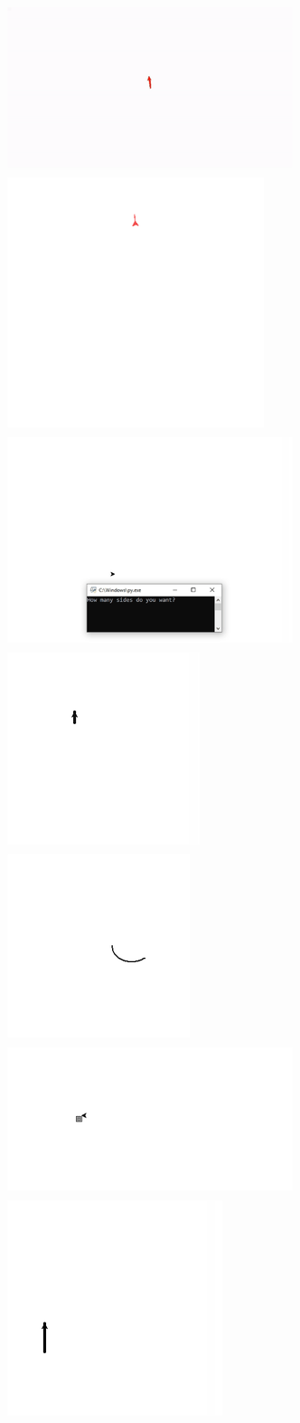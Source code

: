 ![](DualColor_SpearHeads.gif)

![](Heart.gif)

![](InputDrivenPolygon.gif)

![](MedicalCross.gif)

![](SpirographSample.gif)

![](SquareSpirals-RangeDemo.gif)

![](ZigZagSteps.gif)
